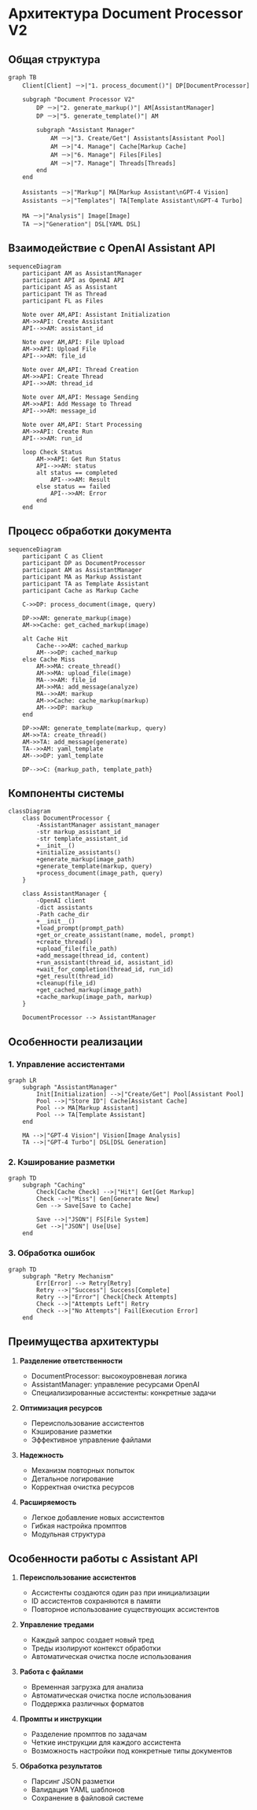 # Архитектура Document Processor V2

## Общая структура

```mermaid
graph TB
    Client[Client] －>|"1. process_document()"| DP[DocumentProcessor]
    
    subgraph "Document Processor V2"
        DP －>|"2. generate_markup()"| AM[AssistantManager]
        DP －>|"5. generate_template()"| AM
        
        subgraph "Assistant Manager"
            AM －>|"3. Create/Get"| Assistants[Assistant Pool]
            AM －>|"4. Manage"| Cache[Markup Cache]
            AM －>|"6. Manage"| Files[Files]
            AM －>|"7. Manage"| Threads[Threads]
        end
    end
    
    Assistants －>|"Markup"| MA[Markup Assistant\nGPT-4 Vision]
    Assistants －>|"Templates"| TA[Template Assistant\nGPT-4 Turbo]
    
    MA －>|"Analysis"| Image[Image]
    TA －>|"Generation"| DSL[YAML DSL]
```

## Взаимодействие с OpenAI Assistant API

```mermaid
sequenceDiagram
    participant AM as AssistantManager
    participant API as OpenAI API
    participant AS as Assistant
    participant TH as Thread
    participant FL as Files

    Note over AM,API: Assistant Initialization
    AM->>API: Create Assistant
    API-->>AM: assistant_id
    
    Note over AM,API: File Upload
    AM->>API: Upload File
    API-->>AM: file_id
    
    Note over AM,API: Thread Creation
    AM->>API: Create Thread
    API-->>AM: thread_id
    
    Note over AM,API: Message Sending
    AM->>API: Add Message to Thread
    API-->>AM: message_id
    
    Note over AM,API: Start Processing
    AM->>API: Create Run
    API-->>AM: run_id
    
    loop Check Status
        AM->>API: Get Run Status
        API-->>AM: status
        alt status == completed
            API-->>AM: Result
        else status == failed
            API-->>AM: Error
        end
    end
```

## Процесс обработки документа

```mermaid
sequenceDiagram
    participant C as Client
    participant DP as DocumentProcessor
    participant AM as AssistantManager
    participant MA as Markup Assistant
    participant TA as Template Assistant
    participant Cache as Markup Cache

    C->>DP: process_document(image, query)
    
    DP->>AM: generate_markup(image)
    AM->>Cache: get_cached_markup(image)
    
    alt Cache Hit
        Cache-->>AM: cached_markup
        AM-->>DP: cached_markup
    else Cache Miss
        AM->>MA: create_thread()
        AM->>MA: upload_file(image)
        MA-->>AM: file_id
        AM->>MA: add_message(analyze)
        MA-->>AM: markup
        AM->>Cache: cache_markup(markup)
        AM-->>DP: markup
    end
    
    DP->>AM: generate_template(markup, query)
    AM->>TA: create_thread()
    AM->>TA: add_message(generate)
    TA-->>AM: yaml_template
    AM-->>DP: yaml_template
    
    DP-->>C: {markup_path, template_path}
```

## Компоненты системы

```mermaid
classDiagram
    class DocumentProcessor {
        -AssistantManager assistant_manager
        -str markup_assistant_id
        -str template_assistant_id
        +__init__()
        +initialize_assistants()
        +generate_markup(image_path)
        +generate_template(markup, query)
        +process_document(image_path, query)
    }
    
    class AssistantManager {
        -OpenAI client
        -dict assistants
        -Path cache_dir
        +__init__()
        +load_prompt(prompt_path)
        +get_or_create_assistant(name, model, prompt)
        +create_thread()
        +upload_file(file_path)
        +add_message(thread_id, content)
        +run_assistant(thread_id, assistant_id)
        +wait_for_completion(thread_id, run_id)
        +get_result(thread_id)
        +cleanup(file_id)
        +get_cached_markup(image_path)
        +cache_markup(image_path, markup)
    }
    
    DocumentProcessor --> AssistantManager
```

## Особенности реализации

### 1. Управление ассистентами
```mermaid
graph LR
    subgraph "AssistantManager"
        Init[Initialization] -->|"Create/Get"| Pool[Assistant Pool]
        Pool -->|"Store ID"| Cache[Assistant Cache]
        Pool --> MA[Markup Assistant]
        Pool --> TA[Template Assistant]
    end
    
    MA -->|"GPT-4 Vision"| Vision[Image Analysis]
    TA -->|"GPT-4 Turbo"| DSL[DSL Generation]
```

### 2. Кэширование разметки
```mermaid
graph TD
    subgraph "Caching"
        Check[Cache Check] -->|"Hit"| Get[Get Markup]
        Check -->|"Miss"| Gen[Generate New]
        Gen --> Save[Save to Cache]
        
        Save -->|"JSON"| FS[File System]
        Get -->|"JSON"| Use[Use]
    end
```

### 3. Обработка ошибок
```mermaid
graph TD
    subgraph "Retry Mechanism"
        Err[Error] --> Retry[Retry]
        Retry -->|"Success"| Success[Complete]
        Retry -->|"Error"| Check[Check Attempts]
        Check -->|"Attempts Left"| Retry
        Check -->|"No Attempts"| Fail[Execution Error]
    end
```

## Преимущества архитектуры

1. **Разделение ответственности**
   - DocumentProcessor: высокоуровневая логика
   - AssistantManager: управление ресурсами OpenAI
   - Специализированные ассистенты: конкретные задачи

2. **Оптимизация ресурсов**
   - Переиспользование ассистентов
   - Кэширование разметки
   - Эффективное управление файлами

3. **Надежность**
   - Механизм повторных попыток
   - Детальное логирование
   - Корректная очистка ресурсов

4. **Расширяемость**
   - Легкое добавление новых ассистентов
   - Гибкая настройка промптов
   - Модульная структура

## Особенности работы с Assistant API

1. **Переиспользование ассистентов**
   - Ассистенты создаются один раз при инициализации
   - ID ассистентов сохраняются в памяти
   - Повторное использование существующих ассистентов

2. **Управление тредами**
   - Каждый запрос создает новый тред
   - Треды изолируют контекст обработки
   - Автоматическая очистка после использования

3. **Работа с файлами**
   - Временная загрузка для анализа
   - Автоматическая очистка после использования
   - Поддержка различных форматов

4. **Промпты и инструкции**
   - Разделение промптов по задачам
   - Четкие инструкции для каждого ассистента
   - Возможность настройки под конкретные типы документов

5. **Обработка результатов**
   - Парсинг JSON разметки
   - Валидация YAML шаблонов
   - Сохранение в файловой системе
